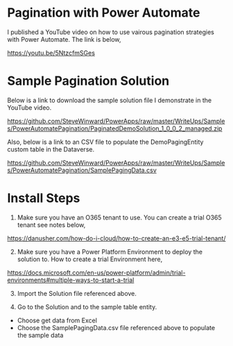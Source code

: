 # Pagination with Power Automate
I published a YouTube video on how to use vairous pagination strategies with Power Automate.  The link is below,

https://youtu.be/5NtzcfmSGes

# Sample Pagination Solution
Below is a link to download the sample solution file I demonstrate in the YouTube video.

https://github.com/SteveWinward/PowerApps/raw/master/WriteUps/Samples/PowerAutomatePagination/PaginatedDemoSolution_1_0_0_2_managed.zip

Also, below is a link to an CSV file to populate the DemoPagingEntity custom table in the Dataverse.

https://github.com/SteveWinward/PowerApps/raw/master/WriteUps/Samples/PowerAutomatePagination/SamplePagingData.csv

# Install Steps
1. Make sure you have an O365 tenant to use.  You can create a trial O365 tenant see notes below,

https://danusher.com/how-do-i-cloud/how-to-create-an-e3-e5-trial-tenant/

2. Make sure you have a Power Platform Environment to deploy the solution to.  How to create a trial Environment here,

https://docs.microsoft.com/en-us/power-platform/admin/trial-environments#multiple-ways-to-start-a-trial

3. Import the Solution file referenced above.

4. Go to the Solution and to the sample table entity.
  * Choose get data from Excel
  * Choose the SamplePagingData.csv file referenced above to populate the sample data
